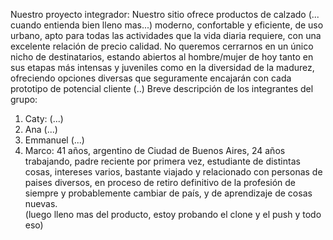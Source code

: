 Nuestro proyecto integrador: Nuestro sitio ofrece productos de calzado (... cuando entienda bien lleno mas...) moderno, confortable y eficiente, de uso urbano, apto para todas las actividades que la vida diaria requiere, con una excelente relación de precio calidad. 
No queremos cerrarnos en un único nicho de destinatarios, estando abiertos al hombre/mujer de hoy tanto en sus etapas más intensas y juveniles como en la diversidad de la madurez, ofreciendo opciones diversas que seguramente encajarán con cada prototipo de potencial cliente (..)
Breve descripción de los integrantes del grupo: 
1) Caty: (...)
2) Ana (...)
3) Emmanuel (...)
4) Marco: 41 años, argentino de Ciudad de Buenos Aires, 24 años trabajando, padre reciente por primera vez, estudiante de distintas cosas, intereses varios, bastante viajado y relacionado con personas de paises diversos, en proceso de retiro definitivo de la profesión de siempre y probablemente cambiar de país, y de aprendizaje de cosas nuevas.     
(luego lleno mas del producto, estoy probando el clone y el push y todo eso)
